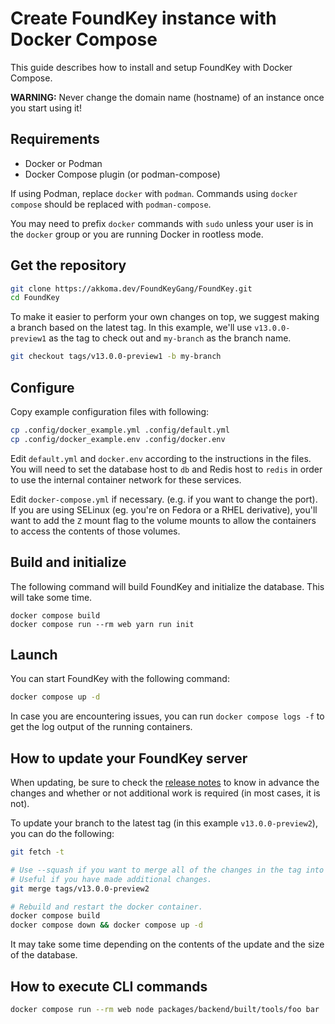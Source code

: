 # Create FoundKey instance with Docker Compose

This guide describes how to install and setup FoundKey with Docker Compose.

**WARNING:**
Never change the domain name (hostname) of an instance once you start using it!


## Requirements
- Docker or Podman
- Docker Compose plugin (or podman-compose)

If using Podman, replace `docker` with `podman`. Commands using `docker compose` should be replaced with `podman-compose`.

You may need to prefix `docker` commands with `sudo` unless your user is in the `docker` group or you are running Docker in rootless mode.

## Get the repository
```sh
git clone https://akkoma.dev/FoundKeyGang/FoundKey.git
cd FoundKey
```

To make it easier to perform your own changes on top, we suggest making a branch based on the latest tag.
In this example, we'll use `v13.0.0-preview1` as the tag to check out and `my-branch` as the branch name.
```sh
git checkout tags/v13.0.0-preview1 -b my-branch
```

## Configure

Copy example configuration files with following:

```sh
cp .config/docker_example.yml .config/default.yml
cp .config/docker_example.env .config/docker.env
```

Edit `default.yml` and `docker.env` according to the instructions in the files.
You will need to set the database host to `db` and Redis host to `redis` in order to use the internal container network for these services.


Edit `docker-compose.yml` if necessary. (e.g. if you want to change the port).
If you are using SELinux (eg. you're on Fedora or a RHEL derivative), you'll want to add the `Z` mount flag to the volume mounts to allow the containers to access the contents of those volumes.

## Build and initialize
The following command will build FoundKey and initialize the database.
This will take some time.

``` shell
docker compose build
docker compose run --rm web yarn run init
```

## Launch
You can start FoundKey with the following command:

```sh
docker compose up -d
```

In case you are encountering issues, you can run `docker compose logs -f` to get the log output of the running containers.

## How to update your FoundKey server
When updating, be sure to check the [release notes](https://akkoma.dev/FoundKeyGang/FoundKey/src/branch/main/CHANGELOG.md) to know in advance the changes and whether or not additional work is required (in most cases, it is not).

To update your branch to the latest tag (in this example `v13.0.0-preview2`), you can do the following:
```sh
git fetch -t

# Use --squash if you want to merge all of the changes in the tag into a single commit.
# Useful if you have made additional changes.
git merge tags/v13.0.0-preview2

# Rebuild and restart the docker container.
docker compose build
docker compose down && docker compose up -d
```

It may take some time depending on the contents of the update and the size of the database.

## How to execute CLI commands
```sh
docker compose run --rm web node packages/backend/built/tools/foo bar
```
